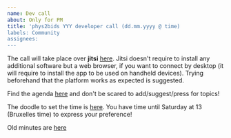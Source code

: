 ```yaml
---
name: Dev call
about: Only for PM
title: 'phys2bids YYY developer call (dd.mm.yyyy @ time)
labels: Community
assignees:
---
```


The call will take place over **jitsi** [here](https://meet.jit.si/phys2bids).
Jitsi doesn't require to install any additional software but a web browser, if you want to connect by desktop (it will require to install the app to be used on handheld devices). Trying beforehand that the platform works as expected is suggested.

Find the agenda [here]() and don't be scared to add/suggest/press for topics! 

The doodle to set the time is [here](https://doodle.com/poll/tpg3kcc6e4cf93ev). You have time until Saturday at 13 (Bruxelles time) to express your preference! 

Old minutes are [here](https://drive.google.com/open?id=1zfc-hgRcU1k2XdqKD8v6TGwQX_jeCUea)
